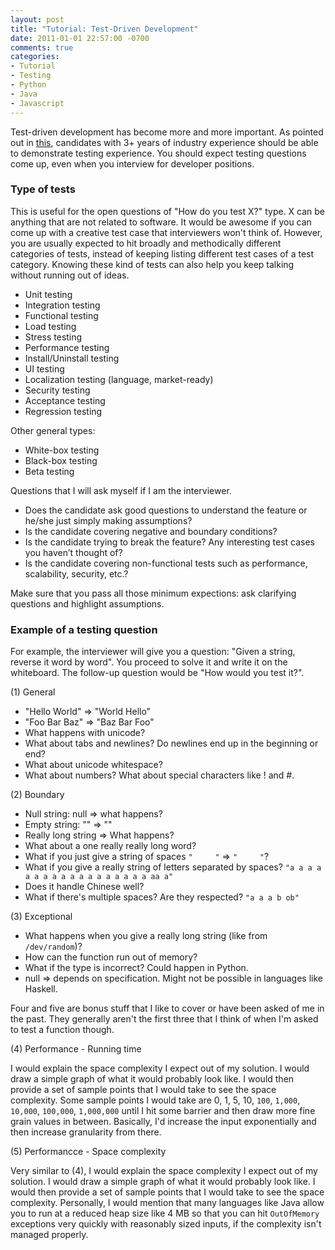 ```yaml
---
layout: post
title: "Tutorial: Test-Driven Development"
date: 2011-01-01 22:57:00 -0700
comments: true
categories: 
- Tutorial
- Testing
- Python
- Java
- Javascript
---
```


<!-- Reference:
Evernote: "QE cheat sheet"
-->

Test-driven development has become more and more important. 
As pointed out in [this](/syllabus/), candidates with 3+ years of industry experience should be able to demonstrate testing experience.
You should expect testing questions come up, even when you interview for developer positions.

<!--more-->

### Type of tests

This is useful for the open questions of "How do you test X?" type.
X can be anything that are not related to software. 
It would be awesome if you can come up with a creative test case that interviewers won't think of.
However, you are usually expected to hit broadly and methodically different categories of tests, instead of keeping listing different test cases of a test category.
Knowing these kind of tests can also help you keep talking without running out of ideas.
 
* Unit testing
* Integration testing
* Functional testing
* Load testing
* Stress testing
* Performance testing
* Install/Uninstall testing
* UI testing
* Localization testing (language, market-ready)
* Security testing
* Acceptance testing
* Regression testing

Other general types:

* White-box testing
* Black-box testing
* Beta testing

Questions that I will ask myself if I am the interviewer. 

* Does the candidate ask good questions to understand the feature or he/she just simply making assumptions?  
* Is the candidate covering negative and boundary conditions? 
* Is the candidate trying to break the feature? Any interesting test cases you haven’t thought of?
* Is the candidate covering non-functional tests such as performance, scalability, security, etc.?

Make sure that you pass all those minimum expections: ask clarifying questions and highlight assumptions.

### Example of a testing question

For example, the interviewer will give you a question: "Given a string, reverse it word by word". 
You proceed to solve it and write it on the whiteboard. 
The follow-up question would be "How would you test it?".

(1) General

* "Hello World" => "World Hello"
* "Foo Bar Baz" => "Baz Bar Foo"
* What happens with unicode?
* What about tabs and newlines? Do newlines end up in the beginning or end?
* What about unicode whitespace?
* What about numbers? What about special characters like ! and #.

(2) Boundary

* Null string: null => what happens?
* Empty string: "" => ""
* Really long string => What happens?
* What about a one really really long word?
* What if you just give a string of spaces `"     "` => `"     "`?
* What if you give a really string of letters separated by spaces? `"a a a a a a a a a a a a a a a a a a aa a"`
* Does it handle Chinese well?
* What if there's multiple spaces? Are they respected? `"a a a b ob"`

(3) Exceptional

* What happens when you give a really long string (like from `/dev/random`)?
* How can the function run out of memory?
* What if the type is incorrect? Could happen in Python.
* null => depends on specification. Might not be possible in languages like Haskell.

Four and five are bonus stuff that I like to cover or have been asked of me in the past. 
They generally aren't the first three that I think of when I'm asked to test a function though.

(4) Performance - Running time

I would explain the space complexity I expect out of my solution. 
I would draw a simple graph of what it would probably look like. 
I would then provide a set of sample points that I would take to see the space complexity. 
Some sample points I would take are 0, 1, 5, 10, `100`, `1,000`, `10,000`, `100,000`, `1,000,000` until I hit some barrier and then draw more fine grain values in between. 
Basically, I'd increase the input exponentially and then increase granularity from there.

(5) Performancce - Space complexity

Very similar to (4), I would explain the space complexity I expect out of my solution. 
I would draw a simple graph of what it would probably look like. 
I would then provide a set of sample points that I would take to see the space complexity.
Personally, I would mention that many languages like Java allow you to run at a reduced heap size like 4 MB so that you can hit `OutOfMemory` exceptions very quickly with reasonably sized inputs, if the complexity isn't managed properly.
